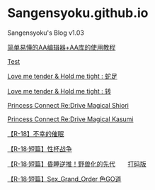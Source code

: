 # Sangensyoku.github.io
Sangensyoku's Blog v1.03

[简单易懂的AA编辑器+AA库的使用教程](/Guidebook/AA_Editor_Guidebook.md)

[Test](/TranslatingPractice/test.md)

[Love me tender & Hold me tight : 蛇足](/TranslatingPractice/LMT_HMT_2.5.html)

[Love me tender & Hold me tight : 转](/TranslatingPractice/LMT_HMT_3.html)

[Princess Connect Re:Drive  Magical Shiori](/picture/5PfRSk8.gif)

[Princess Connect Re:Drive  Magical Kasumi](/picture/rEICZmB.gif)

[【R-18】不幸的催眠](/Unfortunate_Hypnosis/index.md)

[【R-18·短篇】性杯战争](/Other_AA/Fate_Sex_War.html)

[【R-18·短篇】昏睡逆推！野兽化的先代](/Other_AA/Beast_Senpai.html)　　[打码版](/Other_AA/Beast_Senpai_2.html)

[【R-18·短篇】Sex_Grand_Order 色GO道](/Other_AA/Sex_Grand_Order.html)